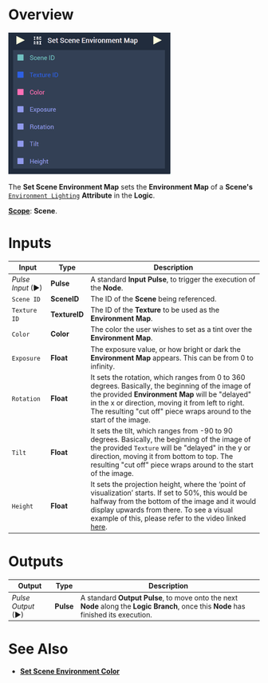 # Overview

![The Set Scene Environment Map Node.](../../.gitbook/assets/setsceneenvironmentmap.png)

The **Set Scene Environment Map** sets the **Environment Map** of a **Scene's** [`Environment Lighting`](../../objects-and-types/project-objects/scene.md) **Attribute** in the **Logic**.

[**Scope**](../overview.md#scopes): **Scene**.

# Inputs

|Input|Type|Description|
|---|---|---|
|*Pulse Input* (►)|**Pulse**|A standard **Input Pulse**, to trigger the execution of the **Node**.|
|`Scene ID`|**SceneID**|The ID of the **Scene** being referenced.|
|`Texture ID`|**TextureID**|The ID of the **Texture** to be used as the **Environment Map**.|
|`Color`|**Color**|The color the user wishes to set as a tint over the **Environment Map**.|
|`Exposure`|**Float**|The exposure value, or how bright or dark the **Environment Map** appears. This can be from 0 to infinity.|
|`Rotation`|**Float**|It sets the rotation, which ranges from 0 to 360 degrees. Basically, the beginning of the image of the provided **Environment Map** will be "delayed" in the x or direction, moving it from left to right. The resulting "cut off" piece wraps around to the start of the image. |
|`Tilt`|**Float**|It sets the tilt, which ranges from -90 to 90 degrees. Basically, the beginning of the image of the provided `Texture` will be "delayed" in the y or direction, moving it from bottom to top. The resulting "cut off" piece wraps around to the start of the image.|
|`Height`|**Float**|It sets the projection height, where the ‘point of visualization’ starts. If set to 50%, this would be halfway from the bottom of the image and it would display upwards from there. To see a visual example of this, please refer to the video linked [here](https://www.youtube.com/watch?v=7axPpWTcFrw). |

# Outputs

|Output|Type|Description|
|---|---|---|
|*Pulse Output* (►)|**Pulse**|A standard **Output Pulse**, to move onto the next **Node** along the **Logic Branch**, once this **Node** has finished its execution.|

# See Also

* [**Set Scene Environment Color**](setsceneenvironmentcolornode.md)
